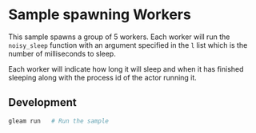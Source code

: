 # Sample spawning Workers

This sample spawns a group of 5 workers. Each worker will run the `noisy_sleep`
function with an argument specified in the `l` list which is the number of
milliseconds to sleep.

Each worker will indicate how long it will sleep and when it has finished
sleeping along with the process id of the actor running it.

## Development

```sh
gleam run   # Run the sample
```
